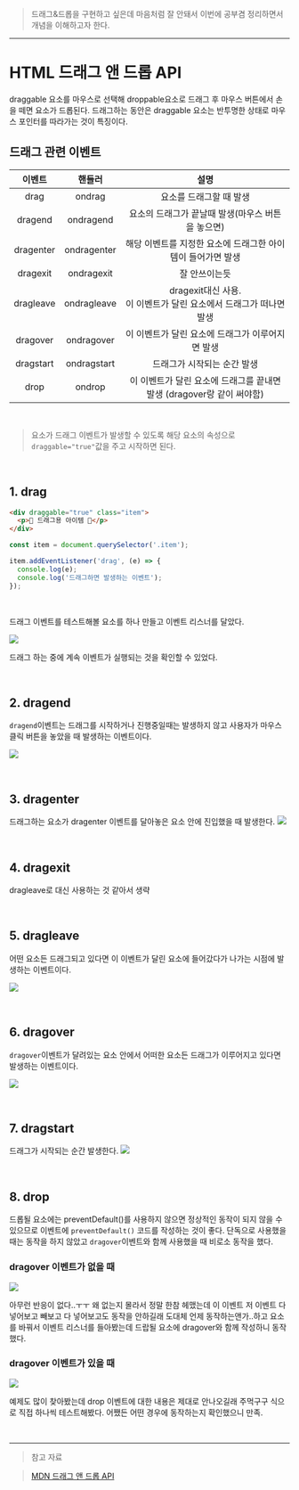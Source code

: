 > 드래그&드롭을 구현하고 싶은데 마음처럼 잘 안돼서 이번에 공부겸 정리하면서 개념을 이해하고자 한다.

---

# HTML 드래그 앤 드롭 API

draggable 요소를 마우스로 선택해 droppable요소로 드래그 후
마우스 버튼에서 손을 떼면 요소가 드롭된다.
드래그하는 동안은 draggable 요소는 반투명한 상태로 마우스 포인터를 따라가는 것이 특징이다.

## 드래그 관련 이벤트

|  이벤트   |   핸들러    |                                  설명                                  |
| :-------: | :---------: | :--------------------------------------------------------------------: |
|   drag    |   ondrag    |                        요소를 드래그할 때 발생                         |
|  dragend  |  ondragend  |           요소의 드래그가 끝날때 발생(마우스 버튼을 놓으면)            |
| dragenter | ondragenter |      해당 이벤트를 지정한 요소에 드래그한 아이템이 들어가면 발생       |
| dragexit  | ondragexit  |                             잘 안쓰이는듯                              |
| dragleave | ondragleave | dragexit대신 사용. <br> 이 이벤트가 달린 요소에서 드래그가 떠나면 발생 |
| dragover  | ondragover  |            이 이벤트가 달린 요소에 드래그가 이루어지면 발생            |
| dragstart | ondragstart |                      드래그가 시작되는 순간 발생                       |
|   drop    |   ondrop    | 이 이벤트가 달린 요소에 드래그를 끝내면 발생 (dragover랑 같이 써야함)  |

<br>

> 요소가 드래그 이벤트가 발생할 수 있도록
> 해당 요소의 속성으로 `draggable="true"`값을 주고 시작하면 된다.

<br>

## 1. drag

```html
<div draggable="true" class="item">
  <p>🌸 드래그용 아이템 🌸</p>
</div>
```

```javascript
const item = document.querySelector('.item');

item.addEventListener('drag', (e) => {
  console.log(e);
  console.log('드래그하면 발생하는 이벤트');
});
```

<br>

드래그 이벤트를 테스트해볼 요소를 하나 만들고 이벤트 리스너를 달았다.

![](https://velog.velcdn.com/images/reasonz/post/4abc2cf3-0e26-4978-a460-ad286aff9f26/image.gif)

드래그 하는 중에 계속 이벤트가 실행되는 것을 확인할 수 있었다.

<br>

## 2. dragend

`dragend`이벤트는 드래그를 시작하거나 진행중일때는 발생하지 않고
사용자가 마우스 클릭 버튼을 놓았을 때 발생하는 이벤트이다.

![](https://velog.velcdn.com/images/reasonz/post/fb61a336-9905-4d2f-9db8-f7a7a0af8f48/image.gif)

<br>

## 3. dragenter

드래그하는 요소가 dragenter 이벤트를 달아놓은 요소 안에 진입했을 때 발생한다.
![](https://velog.velcdn.com/images/reasonz/post/b9ea4966-4afb-4380-a5b7-0029f4bcdf78/image.gif)

<br>

## 4. dragexit

dragleave로 대신 사용하는 것 같아서 생략

<br>

## 5. dragleave

어떤 요소든 드래그되고 있다면 이 이벤트가 달린 요소에 들어갔다가 나가는 시점에 발생하는 이벤트이다.

![](https://velog.velcdn.com/images/reasonz/post/bfe6c1c0-3987-495b-a02d-3bf9ce700144/image.gif)

<br>

## 6. dragover

`dragover`이벤트가 달려있는 요소 안에서 어떠한 요소든 드래그가 이루어지고 있다면 발생하는 이벤트이다.

![](https://velog.velcdn.com/images/reasonz/post/baec90f2-bacf-47e2-aa39-8c59d0e5581f/image.gif)

<br>

## 7. dragstart

드래그가 시작되는 순간 발생한다.
![](https://velog.velcdn.com/images/reasonz/post/0f4ad0f9-632f-4f55-a590-d49e7e9e3276/image.gif)

<br>

## 8. drop

드롭될 요소에는 preventDefault()를 사용하지 않으면 정상적인 동작이 되지 않을 수 있으므로
이벤트에 `preventDefault()` 코드를 작성하는 것이 좋다.
단독으로 사용했을 때는 동작을 하지 않았고 `dragover`이벤트와 함께 사용했을 때 비로소 동작을 했다.

### dragover 이벤트가 없을 때

![](https://velog.velcdn.com/images/reasonz/post/25469186-6586-43c3-bd66-932880c9dab7/image.gif)

아무런 반응이 없다..ㅜㅜ 왜 없는지 몰라서 정말 한참 헤맸는데 이 이벤트 저 이벤트 다 넣어보고 빼보고 다 넣어보고도 동작을 안하길래 도대체 언제 동작하는앤가..하고 요소를 바꿔서 이벤트 리스너를 들아봤는데 드랍될 요소에 dragover와 함께 작성하니 동작했다.

### dragover 이벤트가 있을 때

![](https://velog.velcdn.com/images/reasonz/post/f37330a9-ce4c-4341-bcf2-2fc9ce00dffb/image.gif)

예제도 많이 찾아봤는데 drop 이벤트에 대한 내용은 제대로 안나오길래 주먹구구 식으로 직접 하나씩 테스트해봤다. 어쨌든 어떤 경우에 동작하는지 확인했으니 만족.

<br>

---

> 참고 자료

> [MDN 드래그 앤 드롭 API](https://developer.mozilla.org/ko/docs/Web/API/HTML_Drag_and_Drop_API)

